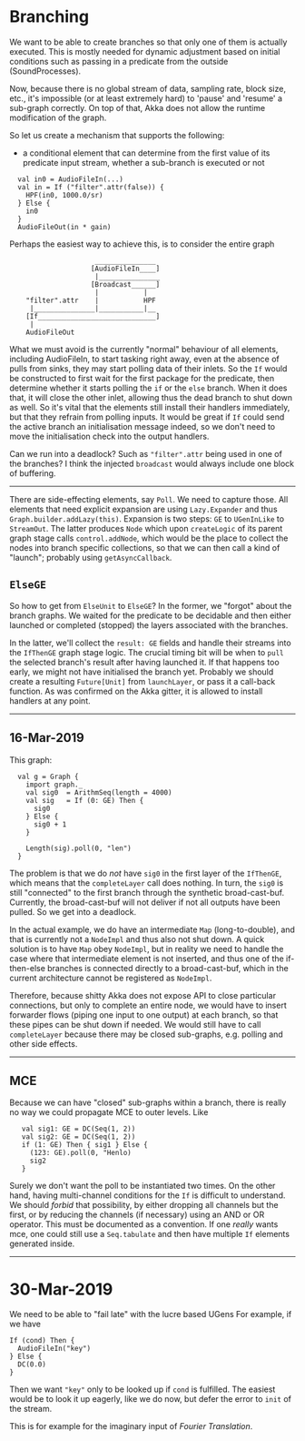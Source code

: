 # Branching

We want to be able to create branches so that only one of them is actually executed. This is mostly needed for
dynamic adjustment based on initial conditions such as passing in a predicate from the outside (SoundProcesses).

Now, because there is no global stream of data, sampling rate, block size, etc., it's impossible (or at least
extremely hard) to 'pause' and 'resume' a sub-graph correctly. On top of that, Akka does not allow the runtime
modification of the graph.

So let us create a mechanism that supports the following:

- a conditional element that can determine from the first value of its predicate input stream, whether
  a sub-branch is executed or not

```
  val in0 = AudioFileIn(...)
  val in = If ("filter".attr(false)) {
    HPF(in0, 1000.0/sr)
  } Else {
    in0
  }
  AudioFileOut(in * gain)
```

Perhaps the easiest way to achieve this, is to consider the entire graph

```
                     _______________
                    [AudioFileIn____]
                     |_______________
                    [Broadcast______]
                     |           |
    "filter".attr    |           HPF
     |_______________|___________|__
    [If_____________________________] 
     |
    AudioFileOut

```

What we must avoid is the currently "normal" behaviour of all elements, including AudioFileIn, to start tasking
right away, even at the absence of pulls from sinks, they may start polling data of their inlets. So the `If`
would be constructed to first wait for the first package for the predicate, then determine whether it starts
polling the `if` or the `else` branch. When it does that, it will close the other inlet, allowing thus the dead
branch to shut down as well. So it's vital that the elements still install their handlers immediately, but that
they refrain from polling inputs. It would be great if `If` could send the active branch an initialisation message
indeed, so we don't need to move the initialisation check into the output handlers.

Can we run into a deadlock? Such as `"filter".attr` being used in one of the branches? I think the injected
`broadcast` would always include one block of buffering.

--------

There are side-effecting elements, say `Poll`. We need to capture those. All elements that need explicit expansion
are using `Lazy.Expander` and thus `Graph.builder.addLazy(this)`. Expansion is two steps: `GE` to `UGenInLike` 
to `StreamOut`. The latter produces `Node` which upon `createLogic` of its parent graph stage calls
`control.addNode`, which would be the place to collect the nodes into branch specific collections, so that we
can then call a kind of "launch"; probably using `getAsyncCallback`.

## `ElseGE`

So how to get from `ElseUnit` to `ElseGE`? In the former, we "forgot" about the branch graphs. We waited for the
predicate to be decidable and then either launched or completed (stopped) the layers associated with the branches.

In the latter, we'll collect the `result: GE` fields and handle their streams into the `IfThenGE` graph stage logic.
The crucial timing bit will be when to `pull` the selected branch's result after having launched it. If that happens
too early, we might not have initialised the branch yet. Probably we should create a resulting `Future[Unit]` from
`launchLayer`, or pass it a call-back function. As was confirmed on the Akka gitter, it is allowed to install
handlers at any point.

--------

## 16-Mar-2019

This graph:

```
  val g = Graph {
    import graph._
    val sig0  = ArithmSeq(length = 4000)
    val sig   = If (0: GE) Then {
      sig0
    } Else {
      sig0 + 1
    }

    Length(sig).poll(0, "len")
  }
```

The problem is that we do _not_ have `sig0` in the first layer of the `IfThenGE`, which means that the
`completeLayer` call does nothing. In turn, the `sig0` is still "connected" to the first branch through the
synthetic broad-cast-buf. Currently, the broad-cast-buf will not deliver if not all outputs have been pulled.
So we get into a deadlock.

In the actual example, we do have an intermediate `Map` (long-to-double), and that is currently not a `NodeImpl`
and thus also not shut down. A quick solution is to have `Map` obey `NodeImpl`, but in reality we need to handle
the case where that intermediate element is not inserted, and thus one of the if-then-else branches is connected
directly to a broad-cast-buf, which in the current architecture cannot be registered as `NodeImpl`.

Therefore, because shitty Akka does not expose API to close particular connections, but only to complete an entire
node, we would have to insert forwarder flows (piping one input to one output) at each branch, so that these
pipes can be shut down if needed. We would still have to call `completeLayer` because there may be closed sub-graphs,
e.g. polling and other side effects.

--------

## MCE

Because we can have "closed" sub-graphs within a branch, there is really no way we could propagate MCE to outer 
levels. Like

```
   val sig1: GE = DC(Seq(1, 2))
   val sig2: GE = DC(Seq(1, 2))
   if (1: GE) Then { sig1 } Else {
     (123: GE).poll(0, "Henlo)
     sig2
   }
```

Surely we don't want the poll to be instantiated two times. On the other hand, having multi-channel conditions for
the `If` is difficult to understand. We should _forbid_ that possibility, by either dropping all channels but the 
first, or by reducing the channels (if necessary) using an AND or OR operator. This must be documented as a
convention. If one _really_ wants mce, one could still use a `Seq.tabulate` and then have multiple `If` elements
generated inside.

---------

# 30-Mar-2019

We need to be able to "fail late" with the lucre based UGens For example, if we have

```
If (cond) Then {
  AudioFileIn("key")
} Else {
  DC(0.0)
}
```

Then we want `"key"` only to be looked up if `cond` is fulfilled. The easiest would
be to look it up eagerly, like we do now, but defer the error to `init` of the stream.

This is for example for the imaginary input of _Fourier Translation_.
